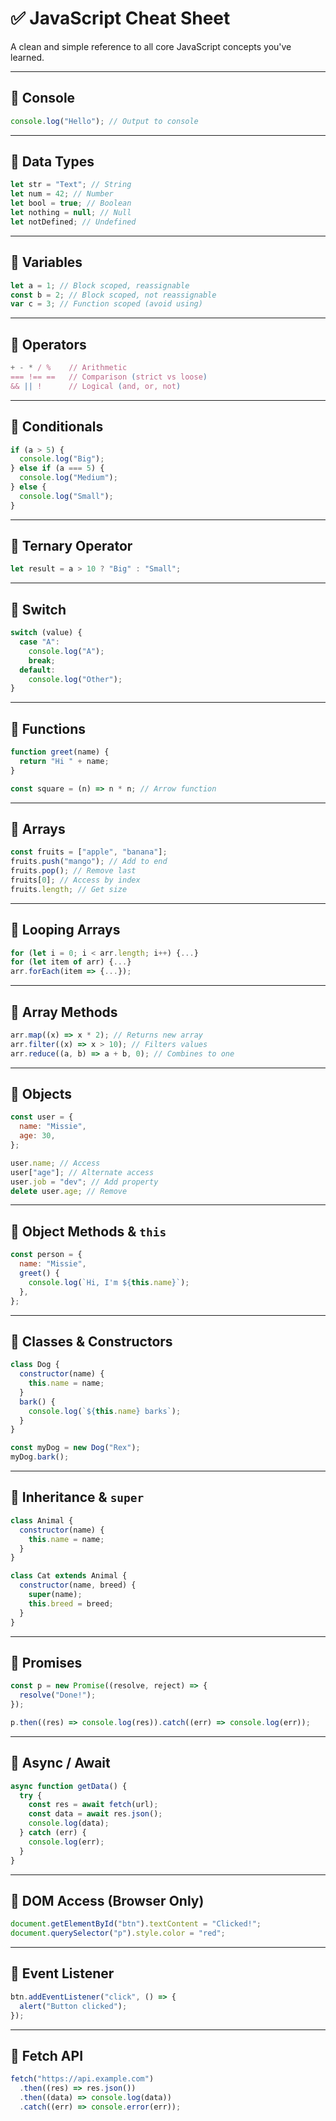 # ✅ JavaScript Cheat Sheet

A clean and simple reference to all core JavaScript concepts you've learned.

---

## 📌 Console

```js
console.log("Hello"); // Output to console
```

---

## 📌 Data Types

```js
let str = "Text"; // String
let num = 42; // Number
let bool = true; // Boolean
let nothing = null; // Null
let notDefined; // Undefined
```

---

## 📌 Variables

```js
let a = 1; // Block scoped, reassignable
const b = 2; // Block scoped, not reassignable
var c = 3; // Function scoped (avoid using)
```

---

## 📌 Operators

```js
+ - * / %    // Arithmetic
=== !== ==   // Comparison (strict vs loose)
&& || !      // Logical (and, or, not)
```

---

## 📌 Conditionals

```js
if (a > 5) {
  console.log("Big");
} else if (a === 5) {
  console.log("Medium");
} else {
  console.log("Small");
}
```

---

## 📌 Ternary Operator

```js
let result = a > 10 ? "Big" : "Small";
```

---

## 📌 Switch

```js
switch (value) {
  case "A":
    console.log("A");
    break;
  default:
    console.log("Other");
}
```

---

## 📌 Functions

```js
function greet(name) {
  return "Hi " + name;
}

const square = (n) => n * n; // Arrow function
```

---

## 📌 Arrays

```js
const fruits = ["apple", "banana"];
fruits.push("mango"); // Add to end
fruits.pop(); // Remove last
fruits[0]; // Access by index
fruits.length; // Get size
```

---

## 📌 Looping Arrays

```js
for (let i = 0; i < arr.length; i++) {...}
for (let item of arr) {...}
arr.forEach(item => {...});
```

---

## 📌 Array Methods

```js
arr.map((x) => x * 2); // Returns new array
arr.filter((x) => x > 10); // Filters values
arr.reduce((a, b) => a + b, 0); // Combines to one
```

---

## 📌 Objects

```js
const user = {
  name: "Missie",
  age: 30,
};

user.name; // Access
user["age"]; // Alternate access
user.job = "dev"; // Add property
delete user.age; // Remove
```

---

## 📌 Object Methods & `this`

```js
const person = {
  name: "Missie",
  greet() {
    console.log(`Hi, I'm ${this.name}`);
  },
};
```

---

## 📌 Classes & Constructors

```js
class Dog {
  constructor(name) {
    this.name = name;
  }
  bark() {
    console.log(`${this.name} barks`);
  }
}

const myDog = new Dog("Rex");
myDog.bark();
```

---

## 📌 Inheritance & `super`

```js
class Animal {
  constructor(name) {
    this.name = name;
  }
}

class Cat extends Animal {
  constructor(name, breed) {
    super(name);
    this.breed = breed;
  }
}
```

---

## 📌 Promises

```js
const p = new Promise((resolve, reject) => {
  resolve("Done!");
});

p.then((res) => console.log(res)).catch((err) => console.log(err));
```

---

## 📌 Async / Await

```js
async function getData() {
  try {
    const res = await fetch(url);
    const data = await res.json();
    console.log(data);
  } catch (err) {
    console.log(err);
  }
}
```

---

## 📌 DOM Access (Browser Only)

```js
document.getElementById("btn").textContent = "Clicked!";
document.querySelector("p").style.color = "red";
```

---

## 📌 Event Listener

```js
btn.addEventListener("click", () => {
  alert("Button clicked");
});
```

---

## 📌 Fetch API

```js
fetch("https://api.example.com")
  .then((res) => res.json())
  .then((data) => console.log(data))
  .catch((err) => console.error(err));
```
